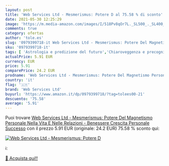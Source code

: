 ```yaml
---
layout: post
title: 'Web Services Ltd - Mesmerismus: Potere D al 75.58 % di sconto'
date: 2021-05-30 12:25:29
image: 'https://m.media-amazon.com/images/I/518Pv8qOr7L._SL500_._SL400_.jpg'
comments: true
category: ofertas
author: 'tole.es'
slug: '0979399718-it Web Services Ltd - Mesmerismus: Potere Del Magnetismo...'
sku: '0979399718-it'
tags: [ 'Astrologia e predizione del futuro','Chiaroveggenza e precognizione','Educazione','Famiglia, salute e benessere','Libri','Mente, corpo e spirito','Poteri e fenomeni psichici','Self-help','Società e scienze sociali','web services ltd', ]
actualPrice: 5.91 EUR
currency: EUR
price: 5.91
comparePrice: 24.2 EUR
prodname: 'Web Services Ltd - Mesmerismus: Potere Del Magnetismo Personale Nella Vita E Nelle Relazioni - Benessere  Crescita Personale  Successo'
country: 'it'
flag: '🇮🇹'
brand: 'Web Services Ltd'
buyurl: 'https://www.amazon.it/dp/0979399718/?tag=tolees00-21'
descuento: '75.58'
average: '5.91'
---
```


Puoi trovare [Web Services Ltd - Mesmerismus: Potere Del Magnetismo Personale Nella Vita E Nelle Relazioni - Benessere  Crescita Personale  Successo](https://www.amazon.it/dp/0979399718/?tag=tolees00-21) con il prezzo 5.91 EUR (originale: 24.2 EUR) 75.58 % sconto qui:

[![Web Services Ltd - Mesmerismus: Potere D](https://m.media-amazon.com/images/I/518Pv8qOr7L._SL500_._SL400_.jpg)](https://www.amazon.it/dp/0979399718/?tag=tolees00-21)

ℹ️:


[🛒 Acquista qui!!](https://www.amazon.it/dp/0979399718/?tag=tolees00-21)
